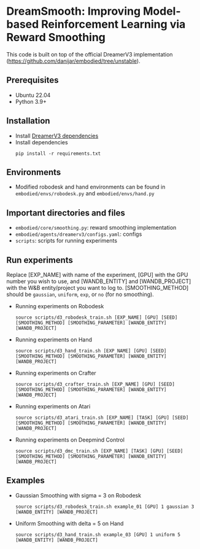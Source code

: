 # DreamSmooth: Improving Model-based Reinforcement Learning via Reward Smoothing

This code is built on top of the official DreamerV3 implementation (https://github.com/danijar/embodied/tree/unstable).

## Prerequisites

* Ubuntu 22.04
* Python 3.9+


## Installation
* Install [DreamerV3 dependencies](https://github.com/danijar/dreamerv3)
* Install dependencies
    ```
    pip install -r requirements.txt
    ```

## Environments
* Modified robodesk and hand environments can be found in `embodied/envs/robodesk.py` and `embodied/envs/hand.py`


## Important directories and files
* `embodied/core/smoothing.py`: reward smoothing implementation
* `embodied/agents/dreamerv3/configs.yaml`: configs
* `scripts`: scripts for running experiments


## Run experiments
Replace [EXP_NAME] with name of the experiment, [GPU] with the GPU number you wish to use, and [WANDB_ENTITY] and [WANDB_PROJECT] with the W&B entity/project you want to log to. [SMOOTHING_METHOD] should be `gaussian`, `uniform`, `exp`, or `no` (for no smoothing).
* Running experiments on Robodesk
    ```
    source scripts/d3_robodesk_train.sh [EXP_NAME] [GPU] [SEED] [SMOOTHING_METHOD] [SMOOTHING_PARAMETER] [WANDB_ENTITY] [WANDB_PROJECT]
    ```

* Running experiments on Hand
    ```
    source scripts/d3_hand_train.sh [EXP_NAME] [GPU] [SEED] [SMOOTHING_METHOD] [SMOOTHING_PARAMETER] [WANDB_ENTITY] [WANDB_PROJECT]
    ```

* Running experiments on Crafter
    ```
    source scripts/d3_crafter_train.sh [EXP_NAME] [GPU] [SEED] [SMOOTHING_METHOD] [SMOOTHING_PARAMETER] [WANDB_ENTITY] [WANDB_PROJECT]
    ```

* Running experiments on Atari
    ```
    source scripts/d3_atari_train.sh [EXP_NAME] [TASK] [GPU] [SEED] [SMOOTHING_METHOD] [SMOOTHING_PARAMETER] [WANDB_ENTITY] [WANDB_PROJECT]
    ```

* Running experiments on Deepmind Control
    ```
    source scripts/d3_dmc_train.sh [EXP_NAME] [TASK] [GPU] [SEED] [SMOOTHING_METHOD] [SMOOTHING_PARAMETER] [WANDB_ENTITY] [WANDB_PROJECT]
    ```

## Examples
* Gaussian Smoothing with sigma = 3 on Robodesk
    ```
    source scripts/d3_robodesk_train.sh example_01 [GPU] 1 gaussian 3 [WANDB_ENTITY] [WANDB_PROJECT]
    ```

* Uniform Smoothing with delta = 5 on Hand
    ```
    source scripts/d3_hand_train.sh example_03 [GPU] 1 uniform 5 [WANDB_ENTITY] [WANDB_PROJECT]
    ```
